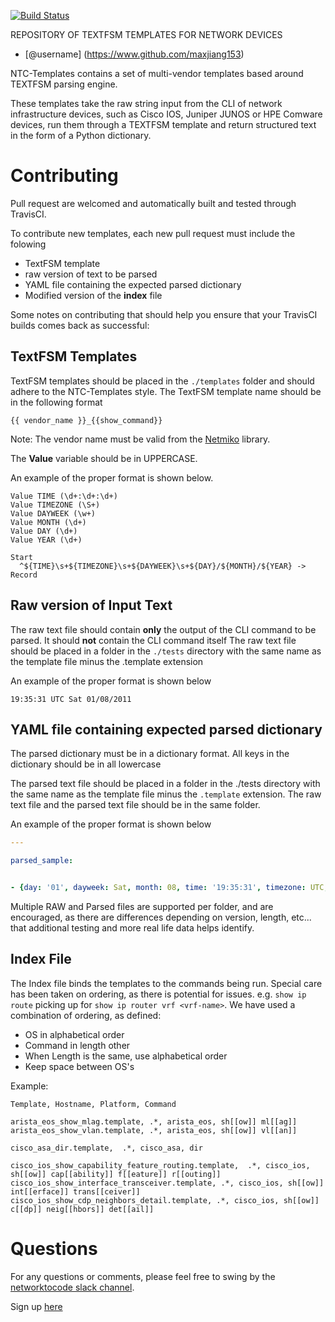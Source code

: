 [![Build Status](https://travis-ci.org/networktocode/ntc-templates.svg?branch=master)](https://travis-ci.org/networktocode/ntc-templates)

REPOSITORY OF TEXTFSM TEMPLATES FOR NETWORK DEVICES


- [@username] (https://www.github.com/maxjiang153)

NTC-Templates contains a set of multi-vendor templates based around TEXTFSM parsing engine.

These templates take the raw string input from the CLI of network infrastructure devices, such as Cisco IOS, Juniper JUNOS
or HPE Comware devices, run them through a TEXTFSM template and return structured text in the form of a Python dictionary.


# Contributing

Pull request are welcomed and automatically built and tested through TravisCI.

To contribute new templates, each new pull request must include the folowing

- TextFSM template
- raw version of text to be parsed
- YAML file containing the expected parsed dictionary
- Modified version of the **index** file


Some notes on contributing that should help you ensure that your TravisCI builds comes back as successful:

## TextFSM Templates

TextFSM templates should be placed in the `./templates` folder and should adhere to the NTC-Templates style.
The TextFSM template name should be in the following format

```
{{ vendor_name }}_{{show_command}}
```

Note: The vendor name must be valid from the [Netmiko](https://github.com/ktbyers/netmiko/tree/master/netmiko) library.

The **Value** variable should be in UPPERCASE. 

An example of the proper format is shown below.

```
Value TIME (\d+:\d+:\d+)
Value TIMEZONE (\S+)
Value DAYWEEK (\w+)
Value MONTH (\d+)
Value DAY (\d+)
Value YEAR (\d+)

Start
  ^${TIME}\s+${TIMEZONE}\s+${DAYWEEK}\s+${DAY}/${MONTH}/${YEAR} -> Record
```

## Raw version of Input Text

The raw text file should contain **only** the output of the CLI command to be parsed. It should **not** contain the CLI command itself
The raw text file should be placed in a folder in the `./tests` directory with the same name as the template file minus the .template extension

An example of the proper format is shown below

```
19:35:31 UTC Sat 01/08/2011
```


## YAML file containing expected parsed dictionary


The parsed dictionary must be in a dictionary format. All keys in the dictionary should be in all lowercase

The parsed text file should be placed in a folder in the ./tests directory with the same name as the template file minus the
`.template` extension. The raw text file and the parsed text file should be in the same folder.

An example of the proper format is shown below


```yaml
---

parsed_sample:


- {day: '01', dayweek: Sat, month: 08, time: '19:35:31', timezone: UTC, year: '2011'}
```

Multiple RAW and Parsed files are supported per folder, and are encouraged, as there are differences depending on version, length, etc... that additional testing and more real life data helps identify. 

## Index File

The Index file binds the templates to the commands being run. Special care has been taken on ordering, as there is potential for issues. e.g. `show ip route` picking up for `show ip router vrf <vrf-name>`. We have used a combination of ordering, as defined: 

 - OS in alphabetical order
 - Command in length other
 - When Length is the same, use alphabetical order
 - Keep space between OS's

Example:

```
Template, Hostname, Platform, Command

arista_eos_show_mlag.template, .*, arista_eos, sh[[ow]] ml[[ag]]
arista_eos_show_vlan.template, .*, arista_eos, sh[[ow]] vl[[an]]

cisco_asa_dir.template,  .*, cisco_asa, dir

cisco_ios_show_capability_feature_routing.template,  .*, cisco_ios, sh[[ow]] cap[[ability]] f[[eature]] r[[outing]]
cisco_ios_show_interface_transceiver.template, .*, cisco_ios, sh[[ow]] int[[erface]] trans[[ceiver]]
cisco_ios_show_cdp_neighbors_detail.template, .*, cisco_ios, sh[[ow]] c[[dp]] neig[[hbors]] det[[ail]]
```

# Questions

For any questions or comments, please feel free to swing by the [networktocode slack channel](https://networktocode.slack.com).

Sign up [here](http://slack.networktocode.com/)
